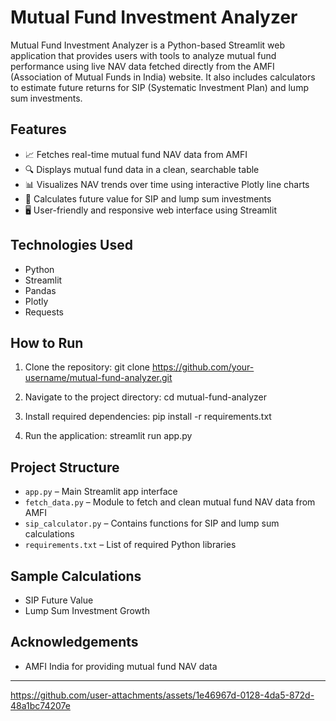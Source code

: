 # Mutual Fund Investment Analyzer

Mutual Fund Investment Analyzer is a Python-based Streamlit web application that provides users with tools to analyze mutual fund performance using live NAV data fetched directly from the AMFI (Association of Mutual Funds in India) website. It also includes calculators to estimate future returns for SIP (Systematic Investment Plan) and lump sum investments.

## Features

- 📈 Fetches real-time mutual fund NAV data from AMFI
- 🔍 Displays mutual fund data in a clean, searchable table
- 📊 Visualizes NAV trends over time using interactive Plotly line charts
- 💸 Calculates future value for SIP and lump sum investments
- 🖥️ User-friendly and responsive web interface using Streamlit

## Technologies Used

- Python
- Streamlit
- Pandas
- Plotly
- Requests

## How to Run

1. Clone the repository:
   git clone https://github.com/your-username/mutual-fund-analyzer.git

2. Navigate to the project directory:
   cd mutual-fund-analyzer

3. Install required dependencies:
   pip install -r requirements.txt

4. Run the application:
   streamlit run app.py

## Project Structure

- `app.py` – Main Streamlit app interface
- `fetch_data.py` – Module to fetch and clean mutual fund NAV data from AMFI
- `sip_calculator.py` – Contains functions for SIP and lump sum calculations
- `requirements.txt` – List of required Python libraries

## Sample Calculations

- SIP Future Value
- Lump Sum Investment Growth

## Acknowledgements

- AMFI India for providing mutual fund NAV data

---


https://github.com/user-attachments/assets/1e46967d-0128-4da5-872d-48a1bc74207e


